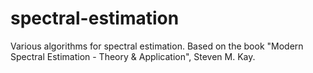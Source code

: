 # spectral-estimation
Various algorithms for spectral estimation. Based on the book "Modern Spectral Estimation - Theory &amp; Application", Steven M. Kay.
